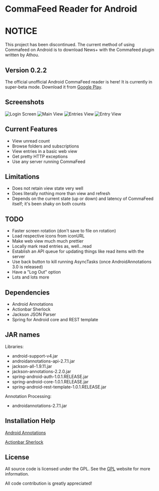 CommaFeed Reader for Android
============================

# NOTICE
This project has been discontinued. The current method of using Commafeed on Android is to download News+ with the Commafeed plugin written by Athou.

## Version 0.2.2

The official unofficial Android CommaFeed reader is here! It is currently in super-beta mode. Download it from [Google Play](https://play.google.com/store/apps/details?id=com.commafeed.commafeedreader).

Screenshots
-----------

![Login Screen](http://i.imgur.com/IGjNa2al.png) ![Main View](http://i.imgur.com/OEI1OGhl.png) ![Entries View](http://i.imgur.com/Hg8AlHbl.png) ![Entry View](http://i.imgur.com/oobTlKXl.png)

Current Features
----------------

* View unread count
* Browse folders and subscriptions
* View entries in a basic web view
* Get pretty HTTP exceptions
* Use any server running CommaFeed

Limitations
-----------

* Does not retain view state very well
* Does literally nothing more than view and refresh
* Depends on the current state (up or down) and latency of CommaFeed itself; it's been shaky on both counts

TODO
----

* Faster screen rotation (don't save to file on rotation)
* Load respective icons from iconURL
* Make web view much much prettier
* Locally mark read entries as, well...read
* Establish an API queue for updating things like read items with the server
* Use back button to kill running AsyncTasks (once AndroidAnnotations 3.0 is released)
* Have a "Log Out" option
* Lots and lots more

Dependencies
------------

* Android Annotations
* Actionbar Sherlock
* Jackson JSON Parser
* Spring for Android core and REST template

## JAR names

Libraries:

* android-support-v4.jar
* androidannotations-api-2.7.1.jar
* jackson-all-1.9.11.jar
* jackson-annotations-2.2.0.jar
* spring-android-auth-1.0.1.RELEASE.jar
* spring-android-core-1.0.1.RELEASE.jar
* spring-android-rest-template-1.0.1.RELEASE.jar

Annotation Processing:

* androidannotations-2.7.1.jar

## Installation Help

[Android Annotations](https://github.com/excilys/androidannotations/wiki/Eclipse-Project-Configuration)

[Actionbar Sherlock](http://actionbarsherlock.com/usage.html)

License
-------

All source code is licensed under the GPL. See the [GPL](http://www.gnu.org/licenses/gpl.html) website for more information.

All code contribution is greatly appreciated!
